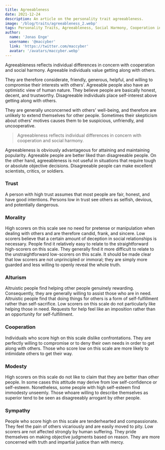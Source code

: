 ```yaml
---
title: Agreeableness
date: 2021-12-24
description: An article on the personality trait agreeableness.
image: '/blog/traits/agreeableness_2.webp'
tags: Personality Traits, Agreeableness, Social Harmony, Cooperation in Personality, Personality and Popularity, Altruism and Personality, Trust in Human Nature, Morality and Sincerity, Cooperation and Confrontation, Modesty and Self-Esteem, Sympathy and Compassion, Emotional Intelligence, Understanding Agreeableness, Disagreeableness, Objective Decision Making in Personality
author:
  name: 'Jonas Enge'
  username: '@maccyber'
  link: 'https://twitter.com/maccyber'
  avatar: '/avatars/maccyber.webp'
---
```


Agreeableness reflects individual differences in concern with cooperation and social harmony. Agreeable individuals value getting along with others.

They are therefore considerate, friendly, generous, helpful, and willing to compromise their interests with others'.
Agreeable people also have an optimistic view of human nature.
They believe people are basically honest, decent, and trustworthy.
Disagreeable individuals place self-interest above getting along with others.

They are generally unconcerned with others' well-being, and therefore are unlikely to extend themselves for other people.
Sometimes their skepticism about others' motives causes them to be suspicious, unfriendly, and uncooperative.

> Agreeableness reflects individual differences in concern with cooperation and social harmony.

Agreeableness is obviously advantageous for attaining and maintaining popularity. Agreeable people are better liked than disagreeable people.
On the other hand, agreeableness is not useful in situations that require tough or absolute objective decisions.
Disagreeable people can make excellent scientists, critics, or soldiers.

### Trust

A person with high trust assumes that most people are fair, honest, and have good intentions. Persons low in trust see others as selfish, devious, and potentially dangerous.

### Morality

High scorers on this scale see no need for pretense or manipulation when dealing with others and are therefore candid, frank, and sincere.
Low scorers believe that a certain amount of deception in social relationships is necessary. People find it relatively easy to relate to the straightforward high-scorers on this scale.
They generally find it more difficult to relate to the unstraightforward low-scorers on this scale.
It should be made clear that low scorers are not unprincipled or immoral; they are simply more guarded and less willing to openly reveal the whole truth.

### Alturism

Altruistic people find helping other people genuinely rewarding. Consequently, they are generally willing to assist those who are in need.
Altruistic people find that doing things for others is a form of self-fulfillment rather than self-sacrifice.
Low scorers on this scale do not particularly like helping those in need. Requests for help feel like an imposition rather than an opportunity for self-fulfillment.

### Cooperation

Individuals who score high on this scale dislike confrontations.
They are perfectly willing to compromise or to deny their own needs in order to get along with others.
Those who score low on this scale are more likely to intimidate others to get their way.

### Modesty

High scorers on this scale do not like to claim that they are better than other people.
In some cases this attitude may derive from low self-confidence or self-esteem. Nonetheless, some people with high self-esteem find immodesty unseemly.
Those whoare willing to describe themselves as superior tend to be seen as disagreeably arrogant by other people.

### Sympathy

People who score high on this scale are tenderhearted and compassionate.
They feel the pain of others vicariously and are easily moved to pity.
Low scorers are not affected strongly by human suffering. They pride themselves on making objective judgments based on reason.
They are more concerned with truth and impartial justice than with mercy.
